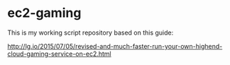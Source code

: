 # ec2-gaming

This is my working script repository based on this guide:

http://lg.io/2015/07/05/revised-and-much-faster-run-your-own-highend-cloud-gaming-service-on-ec2.html
